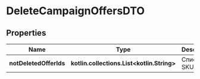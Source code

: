 
# DeleteCampaignOffersDTO

## Properties
| Name | Type | Description | Notes |
| ------------ | ------------- | ------------- | ------------- |
| **notDeletedOfferIds** | **kotlin.collections.List&lt;kotlin.String&gt;** | Список SKU. |  [optional] |




